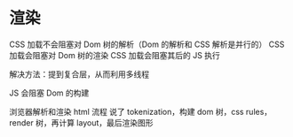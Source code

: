 # 渲染

CSS 加载不会阻塞对 Dom 树的解析（Dom 的解析和 CSS 解析是并行的）
CSS 加载会阻塞对 Dom 树的渲染
CSS 加载会阻塞其后的 JS 执行

解决方法：提到复合层，从而利用多线程

JS 会阻塞 Dom 的构建

浏览器解析和渲染 html 流程 说了 tokenization，构建 dom 树，css rules，render 树，再计算 layout，最后渲染图形
